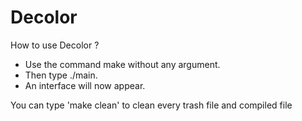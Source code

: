 Decolor
===================================
How to use Decolor ?

- Use the command make without any argument.
- Then type ./main.
- An interface will now appear.







You can type 'make clean' to clean every trash file and compiled file